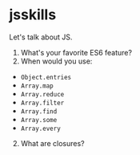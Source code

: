 # jsskills

Let's talk about JS.

1. What's your favorite ES6 feature?
2. When would you use:
  * `Object.entries`
  * `Array.map`
  * `Array.reduce`
  * `Array.filter`
  * `Array.find`
  * `Array.some`
  * `Array.every`
2. What are closures?
